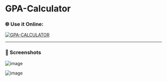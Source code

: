 # GPA-Calculator

### 🌐 Use it Online:
[![GPA-CALCULATOR](https://img.shields.io/badge/Live%20Demo-Click%20Here-blue?style=for-the-badge)](https://asmaalrifai.github.io/GPA-Calculator/)

---

### 📸 Screenshots

![image](https://github.com/user-attachments/assets/c982cd0d-c3c0-44ba-9a5d-93d40630dc1b)

![image](https://github.com/user-attachments/assets/9920e304-250f-40c2-8acb-4b1eaa243f77)
